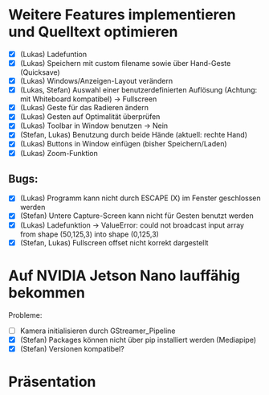 # Weitere Features implementieren und Quelltext optimieren
- [x] (Lukas) Ladefuntion
- [x] (Lukas) Speichern mit custom filename sowie über Hand-Geste (Quicksave)
- [x] (Lukas) Windows/Anzeigen-Layout verändern
- [x] (Lukas, Stefan) Auswahl einer benutzerdefinierten Auflösung (Achtung: mit Whiteboard kompatibel) -> Fullscreen
- [x] (Lukas) Geste für das Radieren ändern
- [x] (Lukas) Gesten auf Optimalität überprüfen
- [x] (Lukas) Toolbar in Window benutzen -> Nein
- [x] (Stefan, Lukas) Benutzung durch beide Hände (aktuell: rechte Hand)
- [x] (Lukas) Buttons in Window einfügen (bisher Speichern/Laden)
- [x] (Lukas) Zoom-Funktion
	
## Bugs:
- [x] (Lukas) Programm kann nicht durch ESCAPE (X) im Fenster geschlossen werden
- [x] (Stefan) Untere Capture-Screen kann nicht für Gesten benutzt werden
- [x] (Lukas) Ladefunktion -> ValueError: could not broadcast input array from shape (50,125,3) into shape (0,125,3)
- [x] (Stefan, Lukas) Fullscreen offset nicht korrekt dargestellt

# Auf NVIDIA Jetson Nano lauffähig bekommen
Probleme:
- [ ] Kamera initialisieren durch GStreamer_Pipeline
- [x] (Stefan) Packages können nicht über pip installiert werden (Mediapipe)
- [x] (Stefan) Versionen kompatibel?

# Präsentation
